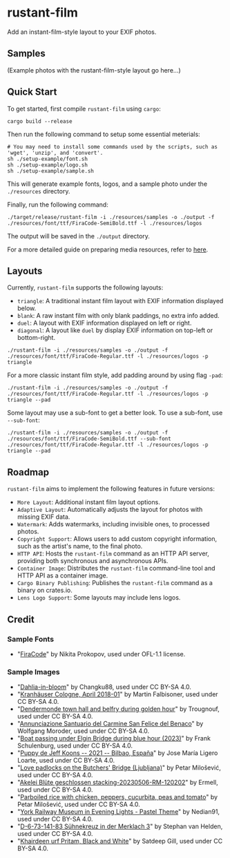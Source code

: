 # rustant-film

Add an instant-film-style layout to your EXIF photos.

## Samples

(Example photos with the rustant-film-style layout go here...)

## Quick Start

To get started, first compile `rustant-film` using `cargo`:

```
cargo build --release
```

Then run the following command to setup some essential meterials:

```shell
# You may need to install some commands used by the scripts, such as 'wget', 'unzip', and 'convert'.
sh ./setup-example/font.sh
sh ./setup-example/logo.sh
sh ./setup-example/sample.sh
```

This will generate example fonts, logos, and a sample photo under the `./resources` directory.

Finally, run the following command:

```shell
./target/release/rustant-film -i ./resources/samples -o ./output -f ./resources/font/ttf/FiraCode-SemiBold.ttf -l ./resources/logos
```

The output will be saved in the `./output` directory.

For a more detailed guide on preparing media resources, refer to [here](./setup-example/readme.md).

## Layouts

Currently, `rustant-film` supports the following layouts:

- `triangle`: A traditional instant film layout with EXIF information displayed below.
- `blank`: A raw instant film with only blank paddings, no extra info added.
- `duel`: A layout with EXIF information displayed on left or right.
- `diagonal`: A layout like `duel` by display EXIF information on top-left or bottom-right.

```shell
./rustant-film -i ./resources/samples -o ./output -f ./resources/font/ttf/FiraCode-Regular.ttf -l ./resources/logos -p triangle
```

For a more classic instant film style, add padding around by using flag `-pad`:

```shell
./rustant-film -i ./resources/samples -o ./output -f ./resources/font/ttf/FiraCode-Regular.ttf -l ./resources/logos -p triangle --pad
```

Some layout may use a sub-font to get a better look. To use a sub-font, use `--sub-font`:

```shell
./rustant-film -i ./resources/samples -o ./output -f ./resources/font/ttf/FiraCode-SemiBold.ttf --sub-font ./resources/font/ttf/FiraCode-Regular.ttf -l ./resources/logos -p triangle --pad
```

## Roadmap

`rustant-film` aims to implement the following features in future versions:

- `More Layout`: Additional instant film layout options.
- `Adaptive Layout`: Automatically adjusts the layout for photos with missing EXIF data.
- `Watermark`: Adds watermarks, including invisible ones, to processed photos.
- `Copyright Support`: Allows users to add custom copyright information, such as the artist's name, to the final photo.
- `HTTP API`: Hosts the `rustant-film` command as an HTTP API server, providing both synchronous and asynchronous APIs.
- `Container Image`: Distributes the `rustant-film` command-line tool and HTTP API as a container image.
- `Cargo Binary Publishing`: Publishes the `rustant-film` command as a binary on crates.io.
- `Lens Logo Support`: Some layouts may include lens logos.

## Credit

### Sample Fonts

- "[FiraCode](https://github.com/tonsky/FiraCode)" by Nikita Prokopov, used under OFL-1.1 license.

### Sample Images

- "[Dahlia-in-bloom](https://commons.wikimedia.org/wiki/File:Dahlia-in-bloom.jpg)" by Changku88, used under CC BY-SA 4.0. <!-- Apple -->
- "[Kranhäuser Cologne, April 2018-01](https://commons.wikimedia.org/wiki/File:Kranh%C3%A4user_Cologne,_April_2018_-01.jpg)" by Martin Falbisoner, used under CC BY-SA 4.0. <!-- Canon -->
- "[Dendermonde town hall and belfry during golden hour](https://commons.wikimedia.org/wiki/File:Dendermonde_town_hall_and_belfry_during_golden_hour_(DSCF0501).jpg)" by Trougnouf, used under CC BY-SA 4.0. <!-- Fujifilm -->
- "[Annunciazione Santuario del Carmine San Felice del Benaco](https://commons.wikimedia.org/wiki/File:Annunciazione_Santuario_del_Carmine_San_Felice_del_Benaco.jpg)" by Wolfgang Moroder, used under CC BY-SA 4.0. <!-- Hasselblad -->
- "[Boat passing under Elgin Bridge during blue hour (2023)](https://commons.wikimedia.org/wiki/File:Boat_passing_under_Elgin_Bridge_during_blue_hour_(2023)-L1003785.jpg)" by Frank Schulenburg, used under CC BY-SA 4.0. <!-- Leica -->
- "[Puppy de Jeff Koons -- 2021 -- Bilbao, España](https://commons.wikimedia.org/wiki/File:Puppy_de_Jeff_Koons_--_2021_--_Bilbao,_Espa%C3%B1a.jpg)" by Jose María Ligero Loarte, used under CC BY-SA 4.0. <!-- Nikon -->
- "[Love padlocks on the Butchers' Bridge (Ljubljana)](https://commons.wikimedia.org/wiki/File:Love_padlocks_on_the_Butchers%27_Bridge_(Ljubljana).jpg)" by Petar Milošević, used under CC BY-SA 4.0. <!-- Olympus -->
- "[Akelei Blüte geschlossen stacking-20230506-RM-120202](https://commons.wikimedia.org/wiki/File:Akelei_Bl%C3%BCte_geschlossen_stacking-20230506-RM-120202.jpg)" by Ermell, used under CC BY-SA 4.0. <!-- OM Digital Solutions -->
- "[Parboiled rice with chicken, peppers, cucurbita, peas and tomato](https://commons.wikimedia.org/wiki/File:Parboiled_rice_with_chicken,_peppers,_cucurbita,_peas_and_tomato.jpg)" by Petar Milošević, used under CC BY-SA 4.0. <!-- Panasonic -->
- "[York Railway Museum in Evening Lights - Pastel Theme](https://commons.wikimedia.org/wiki/File:York_Railway_Museum_in_Evening_Lights_-_Pastel_Theme.jpg)" by Nedian91, used under CC BY-SA 4.0. <!-- Pantex -->
- "[D-6-73-141-83 Sühnekreuz in der Merklach 3](https://commons.wikimedia.org/wiki/File:D-6-73-141-83_S%C3%BChnekreuz_in_der_Merklach_3.jpg)" by Stephan van Helden, used under CC BY-SA 4.0. <!-- Ricoh -->
- "[Khairdeen urf Pritam, Black and White](https://commons.wikimedia.org/wiki/File:Khairdeen_urf_Pritam,_Black_and_White.jpg)" by Satdeep Gill, used under CC BY-SA 4.0. <!-- Sony -->
